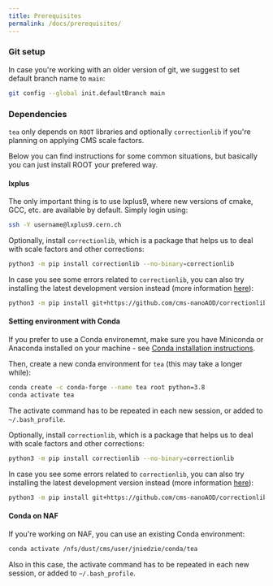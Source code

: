 ```yaml
---
title: Prerequisites
permalink: /docs/prerequisites/
---
```


### Git setup

In case you're working with an older version of git, we suggest to set default branch name to `main`:

```bash
git config --global init.defaultBranch main
```

### Dependencies

`tea` only depends on `ROOT` libraries and optionally `correctionlib` if you're planning on applying CMS scale factors. 

Below you can find instructions for some common situations, but basically you can just install ROOT your prefered way.

#### lxplus

The only important thing is to use lxplus9, where new versions of cmake, GCC, etc. are available by default. Simply login using:

```bash
ssh -Y username@lxplus9.cern.ch
```

Optionally, install `correctionlib`, which is a package that helps us to deal with scale factors and other corrections:

```bash
python3 -m pip install correctionlib --no-binary=correctionlib
```

In case you see some errors related to `correctionlib`, you can also try installing the latest development version instead (more information [here](https://cms-nanoaod.github.io/correctionlib/install.html)):

```bash
python3 -m pip install git+https://github.com/cms-nanoAOD/correctionlib.git
```

#### Setting environment with Conda

If you prefer to use a Conda environemnt, make sure you have Miniconda or Anaconda installed on your machine - see [Conda installation instructions](https://conda.io/projects/conda/en/latest/user-guide/install/index.html).

Then, create a new conda environment for `tea` (this may take a longer while):

```bash
conda create -c conda-forge --name tea root python=3.8
conda activate tea
```

The activate command has to be repeated in each new session, or added to `~/.bash_profile`.

Optionally, install `correctionlib`, which is a package that helps us to deal with scale factors and other corrections:

```bash
python3 -m pip install correctionlib --no-binary=correctionlib
```

In case you see some errors related to `correctionlib`, you can also try installing the latest development version instead (more information [here](https://cms-nanoaod.github.io/correctionlib/install.html)):

```bash
python3 -m pip install git+https://github.com/cms-nanoAOD/correctionlib.git
```

#### Conda on NAF

If you're working on NAF, you can use an existing Conda environment:

```bash
conda activate /nfs/dust/cms/user/jniedzie/conda/tea
```

Also in this case, the activate command has to be repeated in each new session, or added to `~/.bash_profile`.